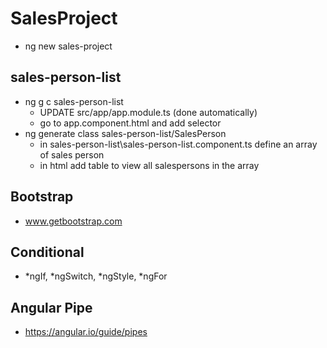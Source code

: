 # SalesProject
- ng new sales-project
## sales-person-list
- ng g c sales-person-list
    - UPDATE src/app/app.module.ts (done automatically)
    - go to app.component.html and add <app-sales-person-list> selector
- ng generate class sales-person-list/SalesPerson 
    - in sales-person-list\sales-person-list.component.ts define an array of sales person
    - in html add table to view all salespersons in the array

## Bootstrap
- www.getbootstrap.com

## Conditional
 - *ngIf, *ngSwitch, *ngStyle, *ngFor
## Angular Pipe
 - https://angular.io/guide/pipes
